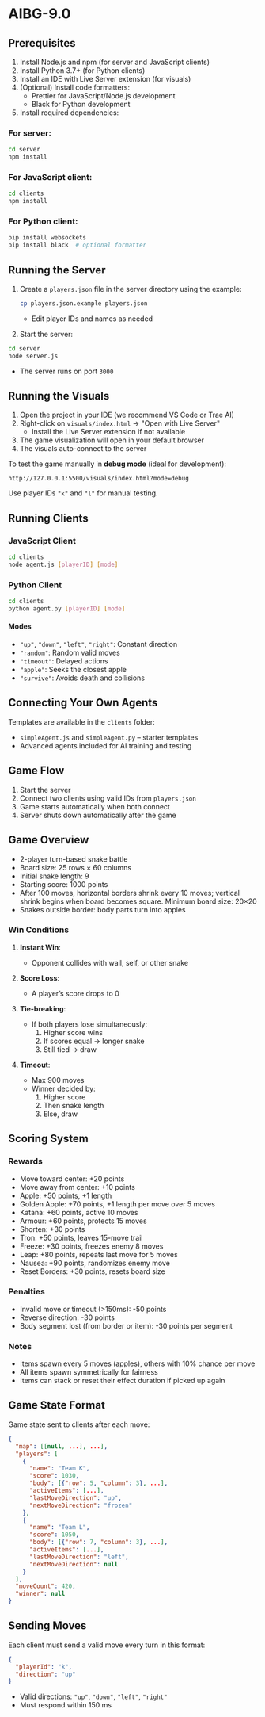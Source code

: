 # AIBG-9.0

## Prerequisites

1. Install Node.js and npm (for server and JavaScript clients)
2. Install Python 3.7+ (for Python clients)
3. Install an IDE with Live Server extension (for visuals)
4. (Optional) Install code formatters:
   - Prettier for JavaScript/Node.js development
   - Black for Python development
5. Install required dependencies:

### For server:

```bash
cd server
npm install
```

### For JavaScript client:

```bash
cd clients
npm install
```

### For Python client:

```bash
pip install websockets
pip install black  # optional formatter
```

## Running the Server

1. Create a `players.json` file in the server directory using the example:

   ```bash
   cp players.json.example players.json
   ```

   - Edit player IDs and names as needed

2. Start the server:

```bash
cd server
node server.js
```

- The server runs on port `3000`

## Running the Visuals

1. Open the project in your IDE (we recommend VS Code or Trae AI)
2. Right-click on `visuals/index.html` → "Open with Live Server"
   - Install the Live Server extension if not available
3. The game visualization will open in your default browser
4. The visuals auto-connect to the server

To test the game manually in **debug mode** (ideal for development):

```text
http://127.0.0.1:5500/visuals/index.html?mode=debug
```

Use player IDs `"k"` and `"l"` for manual testing.

## Running Clients

### JavaScript Client

```bash
cd clients
node agent.js [playerID] [mode]
```

### Python Client

```bash
cd clients
python agent.py [playerID] [mode]
```

#### Modes

- `"up"`, `"down"`, `"left"`, `"right"`: Constant direction
- `"random"`: Random valid moves
- `"timeout"`: Delayed actions
- `"apple"`: Seeks the closest apple
- `"survive"`: Avoids death and collisions

## Connecting Your Own Agents

Templates are available in the `clients` folder:

- `simpleAgent.js` and `simpleAgent.py` – starter templates
- Advanced agents included for AI training and testing

## Game Flow

1. Start the server
2. Connect two clients using valid IDs from `players.json`
3. Game starts automatically when both connect
4. Server shuts down automatically after the game

## Game Overview

- 2-player turn-based snake battle
- Board size: 25 rows × 60 columns
- Initial snake length: 9
- Starting score: 1000 points
- After 100 moves, horizontal borders shrink every 10 moves; vertical shrink begins when board becomes square. Minimum board size: 20×20
- Snakes outside border: body parts turn into apples

### Win Conditions

1. **Instant Win**:

   - Opponent collides with wall, self, or other snake

2. **Score Loss**:

   - A player’s score drops to 0

3. **Tie-breaking**:

   - If both players lose simultaneously:
     1. Higher score wins
     2. If scores equal → longer snake
     3. Still tied → draw

4. **Timeout**:
   - Max 900 moves
   - Winner decided by:
     1. Higher score
     2. Then snake length
     3. Else, draw

## Scoring System

### Rewards

- Move toward center: +20 points
- Move away from center: +10 points
- Apple: +50 points, +1 length
- Golden Apple: +70 points, +1 length per move over 5 moves
- Katana: +60 points, active 10 moves
- Armour: +60 points, protects 15 moves
- Shorten: +30 points
- Tron: +50 points, leaves 15-move trail
- Freeze: +30 points, freezes enemy 8 moves
- Leap: +80 points, repeats last move for 5 moves
- Nausea: +90 points, randomizes enemy move
- Reset Borders: +30 points, resets board size

### Penalties

- Invalid move or timeout (>150ms): -50 points
- Reverse direction: -30 points
- Body segment lost (from border or item): -30 points per segment

### Notes

- Items spawn every 5 moves (apples), others with 10% chance per move
- All items spawn symmetrically for fairness
- Items can stack or reset their effect duration if picked up again

## Game State Format

Game state sent to clients after each move:

```json
{
  "map": [[null, ...], ...],
  "players": [
    {
      "name": "Team K",
      "score": 1030,
      "body": [{"row": 5, "column": 3}, ...],
      "activeItems": [...],
      "lastMoveDirection": "up",
      "nextMoveDirection": "frozen"
    },
    {
      "name": "Team L",
      "score": 1050,
      "body": [{"row": 7, "column": 3}, ...],
      "activeItems": [...],
      "lastMoveDirection": "left",
      "nextMoveDirection": null
    }
  ],
  "moveCount": 420,
  "winner": null
}
```

## Sending Moves

Each client must send a valid move every turn in this format:

```json
{
  "playerId": "k",
  "direction": "up"
}
```

- Valid directions: `"up"`, `"down"`, `"left"`, `"right"`
- Must respond within 150 ms
